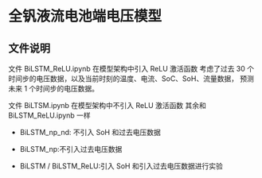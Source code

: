 # 全钒液流电池端电压模型

## 文件说明

文件 BiLSTM_ReLU.ipynb 在模型架构中引入 ReLU 激活函数
考虑了过去 30 个时间步的电压数据，以及当前时刻的温度、电流、SoC、SoH、流量数据，
预测未来 1 个时间步的电压数据。

文件 BiLTSM.ipynb 在模型架构中不引入 ReLU 激活函数
其余和 BiLSTM_ReLU.ipynb 一样

- BiLSTM_np_nd: 不引入 SoH 和过去电压数据

- BiLSTM_np:不引入过去电压数据

- BiLSTM / BiLSTM_ReLU:引入 SoH 和引入过去电压数据进行实验
